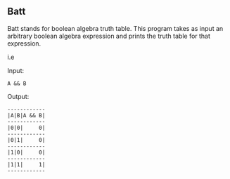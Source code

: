 ## Batt

Batt stands for boolean algebra truth table.
This program takes as input an arbitrary boolean algebra expression and prints the truth table for that expression.

i.e

Input:

```
A && B
```

Output:

```
------------
|A|B|A && B|
------------
|0|0|     0|
------------
|0|1|     0|
------------
|1|0|     0|
------------
|1|1|     1|
------------
```

